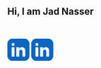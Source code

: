 ## Hi, I am Jad Nasser

<br>

<a href="https://linkedin.com/in/jad-nasser-349436247" aria-label="LinkedIn"><img src="./linkedin-app-icon.svg" width=50 height=50></i></a>
<a href="https://linkedin.com/in/jad-nasser-349436247" aria-label="LinkedIn"><img src="./linkedin-app-icon.svg" width=50 height=50></i></a>
